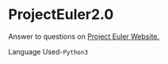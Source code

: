 # ProjectEuler2.0

Answer to questions on [Project Euler Website.](https://projecteuler.net/)

Language Used-```Python3```
